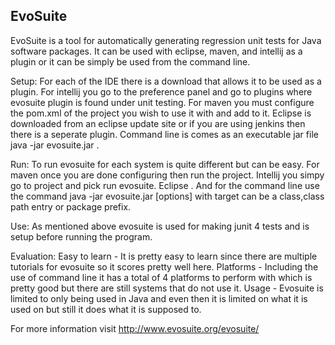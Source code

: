 ## EvoSuite

EvoSuite is a tool for automatically generating regression unit tests for Java software packages. It can be used with eclipse, maven, and intellij as a plugin or it can be simply be used from the command line.

Setup: For each of the IDE there is a download that allows it to be used as a plugin. For intellij you go to the preference panel and go to plugins where evosuite plugin is found under unit testing. For maven you must configure the pom.xml of the project you wish to use it with and add to it. Eclipse is downloaded from an eclipse update site or if you are using jenkins then there is a seperate plugin. Command line is comes as an executable jar file java -jar evosuite.jar <options>.

Run: To run evosuite for each system is quite different but can be easy. For maven once you are done configuring then run the project. Intellij you simpy go to project and pick run evosuite. Eclipse . And for the command line use the command java -jar evosuite.jar <target> [options] with target can be a class,class path entry or package prefix.

Use: As mentioned above evosuite is used for making junit 4 tests and is setup before running the program.

Evaluation: Easy to learn - It is pretty easy to learn since there are multiple tutorials for evosuite so it scores pretty well here.
            Platforms - Including the use of command line it has a total of 4 platforms to perform with which is pretty good but there  are still systems that do not use it.
            Usage - Evosuite is limited to only being used in Java and even then it is limited on what it is used on but still it does what it is supposed to.

For more information visit http://www.evosuite.org/evosuite/
